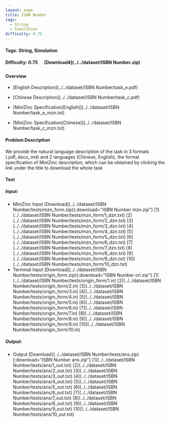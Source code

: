 ```yaml
---
layout: page
title: ISBN Number
tags:
  - String
  - Simulation
difficulty: 0.75
---
```


#### Tags: String, Simulation
#### Difficulty: 0.75 &nbsp;&nbsp;&nbsp;&nbsp; [Download⬇️](../../dataset/ISBN Number.zip)
#### Overview
- [English Description](../../dataset/ISBN Number/task_e.pdf)
- [Chinese Description](../../dataset/ISBN Number/task_c.pdf)
- [MiniZinc Specification(English)](../../dataset/ISBN Number/task_e_mzn.txt)

- [MiniZinc Specification(Chinese)](../../dataset/ISBN Number/task_c_mzn.txt)

#### Problem Description
We provide the natural language description of the task in 3 formats (.pdf,.docx,.md) and 2 languages (Chinese, English), the formal specification of MiniZinc description, which can be obtained by clicking the link under the title to download the whole task
#### Test
##### Input:
- MiniZinc Input [Download](../../dataset/ISBN Number/tests/mzn_form.zip){:download="ISBN Number mzn.zip"} [1](../../dataset/ISBN Number/tests/mzn_form/1_dzn.txt) [2](../../dataset/ISBN Number/tests/mzn_form/2_dzn.txt) [3](../../dataset/ISBN Number/tests/mzn_form/3_dzn.txt) [4](../../dataset/ISBN Number/tests/mzn_form/4_dzn.txt) [5](../../dataset/ISBN Number/tests/mzn_form/5_dzn.txt) [6](../../dataset/ISBN Number/tests/mzn_form/6_dzn.txt) [7](../../dataset/ISBN Number/tests/mzn_form/7_dzn.txt) [8](../../dataset/ISBN Number/tests/mzn_form/8_dzn.txt) [9](../../dataset/ISBN Number/tests/mzn_form/9_dzn.txt) [10](../../dataset/ISBN Number/tests/mzn_form/10_dzn.txt) 
- Terminal Input [Download](../../dataset/ISBN Number/tests/origin_form.zip){:download="ISBN Number ori.zip"} [1](../../dataset/ISBN Number/tests/origin_form/1.in) [2](../../dataset/ISBN Number/tests/origin_form/2.in) [3](../../dataset/ISBN Number/tests/origin_form/3.in) [4](../../dataset/ISBN Number/tests/origin_form/4.in) [5](../../dataset/ISBN Number/tests/origin_form/5.in) [6](../../dataset/ISBN Number/tests/origin_form/6.in) [7](../../dataset/ISBN Number/tests/origin_form/7.in) [8](../../dataset/ISBN Number/tests/origin_form/8.in) [9](../../dataset/ISBN Number/tests/origin_form/9.in) [10](../../dataset/ISBN Number/tests/origin_form/10.in) 

##### Output:
- Output [Download](../../dataset/ISBN Number/tests/ans.zip){:download="ISBN Number ans.zip"} [1](../../dataset/ISBN Number/tests/ans/1_out.txt) [2](../../dataset/ISBN Number/tests/ans/2_out.txt) [3](../../dataset/ISBN Number/tests/ans/3_out.txt) [4](../../dataset/ISBN Number/tests/ans/4_out.txt) [5](../../dataset/ISBN Number/tests/ans/5_out.txt) [6](../../dataset/ISBN Number/tests/ans/6_out.txt) [7](../../dataset/ISBN Number/tests/ans/7_out.txt) [8](../../dataset/ISBN Number/tests/ans/8_out.txt) [9](../../dataset/ISBN Number/tests/ans/9_out.txt) [10](../../dataset/ISBN Number/tests/ans/10_out.txt) 

